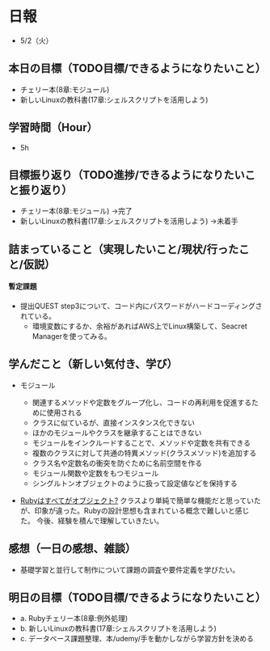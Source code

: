 # 日報
- 5/2（火）

## 本日の目標（TODO目標/できるようになりたいこと）
- チェリー本(8章:モジュール)
- 新しいLinuxの教科書(17章:シェルスクリプトを活用しよう)

## 学習時間（Hour）
- 5h

## 目標振り返り（TODO進捗/できるようになりたいこと振り返り）
- チェリー本(8章:モジュール) ->完了
- 新しいLinuxの教科書(17章:シェルスクリプトを活用しよう) ->未着手

## 詰まっていること（実現したいこと/現状/行ったこと/仮説）
#### 暫定課題
- 提出QUEST step3について、コード内にパスワードがハードコーディングされている。
	- 環境変数にするか、余裕があればAWS上でLinux構築して、Seacret Managerを使ってみる。

## 学んだこと（新しい気付き、学び）
- モジュール
  - 関連するメソッドや定数をグループ化し、コードの再利用を促進するために使用される
  - クラスに似ているが、直接インスタンス化できない
  - ほかのモジュールやクラスを継承することはできない
  - モジュールをインクルードすることで、メソッドや定数を共有できる
  - 複数のクラスに対して共通の特異メソッド(クラスメソッド)を追加する
  - クラス名や定数名の衝突を防ぐために名前空間を作る
  - モジュール関数や定数をもつモジュール
  - シングルトンオブジェクトのように扱って設定値などを保持する

- [Rubyはすべてがオブジェクト?](https://qiita.com/kotekan/private/31c7edecea0dfddc1a92)
クラスより単純で簡単な機能だと思っていたが、印象が違った。Rubyの設計思想も含まれている概念で難しいと感じた。
今後、経験を積んで理解していきたい。

## 感想（一日の感想、雑談）
- 基礎学習と並行して制作について課題の調査や要件定義を学びたい。

## 明日の目標（TODO目標/できるようになりたいこと）
- a. Rubyチェリー本(8章:例外処理)
- b. 新しいLinuxの教科書(17章:シェルスクリプトを活用しよう)
- c. データベース課題整理、本/udemy/手を動かしながら学習方針を決める